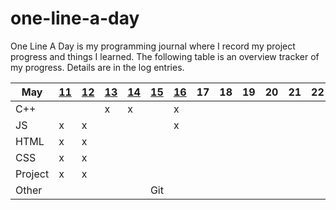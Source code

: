 # one-line-a-day

One Line A Day is my programming journal where I record my project progress and things I learned. The following table is an overview tracker of my progress. Details are in the log entries.

| **May** | **[11](https://github.com/sarahngg/one-line-a-day/blob/master/log.md#may-11-2019--sat)** | **[12](https://github.com/sarahngg/one-line-a-day/blob/master/log.md#may-12-2019--sun)** | **[13](https://github.com/sarahngg/one-line-a-day/blob/master/log.md#may-13-2019--mon)** | **[14](https://github.com/sarahngg/one-line-a-day/blob/master/log.md#may-14-2019--tue)** | **[15](https://github.com/sarahngg/one-line-a-day/blob/master/log.md#may-15-2019--wed)** | **[16](https://github.com/sarahngg/one-line-a-day/blob/master/log.md#may-16-2019--thur)** | **17** | **18** | **19** | **20** | **21** | **22** | **23** | **24** | **25** |
| ------- | ------ | ------ | ------ | ------ | ------ | ------ | ------ | ------ | ------ | ------ | ------ | ------ | ------ | ------ | ------ |
| C++     |        |        | x      | x      |        | x      |        |        |        |        |        |        |        |        |        |
| JS      | x      | x      |        |        |        | x      |        |        |        |        |        |        |        |        |        |
| HTML    | x      | x      |        |        |        |        |        |        |        |        |        |        |        |        |        |
| CSS     | x      | x      |        |        |        |        |        |        |        |        |        |        |        |        |        |
| Project | x      | x      |        |        |        |        |        |        |        |        |        |        |        |        |        |
| Other   |        |        |        |        | Git    |        |        |        |        |        |        |        |        |        |        |

